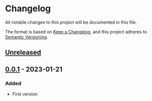 # Changelog

All notable changes to this project will be documented in this file.

The format is based on [Keep a Changelog](https://keepachangelog.com/en/1.0.0/),
and this project adheres to [Semantic Versioning](https://semver.org/spec/v2.0.0.html).

## [Unreleased]

## [0.0.1] - 2023-01-21

### Added

- First version

[unreleased]: https://github.com/TheFireCookie/mp3-tag/compare/0.0.1...HEAD
[0.0.1]: https://github.com/TheFireCookie/mp3-tag/releases/tag/v0.0.1